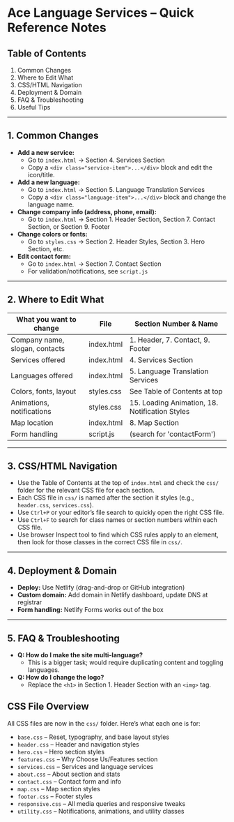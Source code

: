 # Ace Language Services – Quick Reference Notes

## Table of Contents
1. Common Changes
2. Where to Edit What
3. CSS/HTML Navigation
4. Deployment & Domain
5. FAQ & Troubleshooting
6. Useful Tips

---

## 1. Common Changes

- **Add a new service:**
  - Go to `index.html` → Section 4. Services Section
  - Copy a `<div class="service-item">...</div>` block and edit the icon/title.
- **Add a new language:**
  - Go to `index.html` → Section 5. Language Translation Services
  - Copy a `<div class="language-item">...</div>` block and change the language name.
- **Change company info (address, phone, email):**
  - Go to `index.html` → Section 1. Header Section, Section 7. Contact Section, or Section 9. Footer
- **Change colors or fonts:**
  - Go to `styles.css` → Section 2. Header Styles, Section 3. Hero Section, etc.
- **Edit contact form:**
  - Go to `index.html` → Section 7. Contact Section
  - For validation/notifications, see `script.js`

---

## 2. Where to Edit What

| What you want to change         | File         | Section Number & Name                |
|---------------------------------|--------------|--------------------------------------|
| Company name, slogan, contacts  | index.html   | 1. Header, 7. Contact, 9. Footer     |
| Services offered                | index.html   | 4. Services Section                  |
| Languages offered               | index.html   | 5. Language Translation Services     |
| Colors, fonts, layout           | styles.css   | See Table of Contents at top         |
| Animations, notifications       | styles.css   | 15. Loading Animation, 18. Notification Styles |
| Map location                    | index.html   | 8. Map Section                       |
| Form handling                   | script.js    | (search for 'contactForm')           |

---

## 3. CSS/HTML Navigation
- Use the Table of Contents at the top of `index.html` and check the `css/` folder for the relevant CSS file for each section.
- Each CSS file in `css/` is named after the section it styles (e.g., `header.css`, `services.css`).
- Use `Ctrl+P` or your editor’s file search to quickly open the right CSS file.
- Use `Ctrl+F` to search for class names or section numbers within each CSS file.
- Use browser Inspect tool to find which CSS rules apply to an element, then look for those classes in the correct CSS file in `css/`.

---

## 4. Deployment & Domain
- **Deploy:** Use Netlify (drag-and-drop or GitHub integration)
- **Custom domain:** Add domain in Netlify dashboard, update DNS at registrar
- **Form handling:** Netlify Forms works out of the box

---

## 5. FAQ & Troubleshooting
- **Q: How do I make the site multi-language?**
  - This is a bigger task; would require duplicating content and toggling languages.
- **Q: How do I change the logo?**
  - Replace the `<h1>` in Section 1. Header Section with an `<img>` tag.

## CSS File Overview

All CSS files are now in the `css/` folder. Here’s what each one is for:

- `base.css` – Reset, typography, and base layout styles
- `header.css` – Header and navigation styles
- `hero.css` – Hero section styles
- `features.css` – Why Choose Us/Features section
- `services.css` – Services and language services
- `about.css` – About section and stats
- `contact.css` – Contact form and info
- `map.css` – Map section styles
- `footer.css` – Footer styles
- `responsive.css` – All media queries and responsive tweaks
- `utility.css` – Notifications, animations, and utility classes


